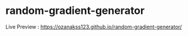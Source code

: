 # random-gradient-generator

Live Preview : https://ozanakss123.github.io/random-gradient-generator/
